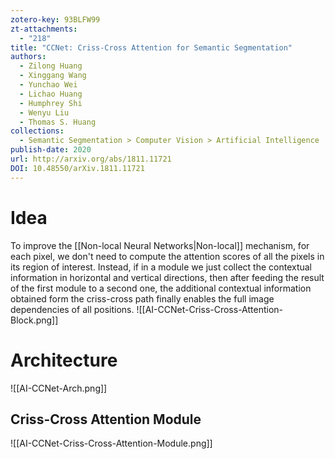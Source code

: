 ```yaml
---
zotero-key: 93BLFW99
zt-attachments:
  - "218"
title: "CCNet: Criss-Cross Attention for Semantic Segmentation"
authors:
  - Zilong Huang
  - Xinggang Wang
  - Yunchao Wei
  - Lichao Huang
  - Humphrey Shi
  - Wenyu Liu
  - Thomas S. Huang
collections:
  - Semantic Segmentation > Computer Vision > Artificial Intelligence
publish-date: 2020
url: http://arxiv.org/abs/1811.11721
DOI: 10.48550/arXiv.1811.11721
---
```

# Idea
To improve the [[Non-local Neural Networks|Non-local]] mechanism, for each pixel, we don't need to compute the attention scores of all the pixels in its region of interest. Instead, if in a module we just collect the contextual information in horizontal and vertical directions, then after feeding the result of the first module to a second one, the additional contextual information obtained form the criss-cross path finally enables the full image dependencies of all positions.
![[AI-CCNet-Criss-Cross-Attention-Block.png]]
# Architecture
![[AI-CCNet-Arch.png]]
## Criss-Cross Attention Module
![[AI-CCNet-Criss-Cross-Attention-Module.png]]